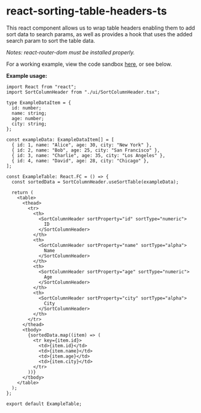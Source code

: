 # react-sorting-table-headers-ts
This react component allows us to wrap table headers enabling them to add sort data to search params, as well as provides a hook that uses the added search param to sort the table data.

*Notes: react-router-dom must be installed properly.*

For a working example, view the code sandbox [here](https://codesandbox.io/p/devbox/react-sorting-table-header-ts-4n99jl?file=%2Fsrc%2FApp.tsx%3A58%2C5), or see below.

**Example usage:**

```
import React from "react";
import SortColumnHeader from "./ui/SortColumnHeader.tsx";

type ExampleDataItem = {
  id: number;
  name: string;
  age: number;
  city: string;
};

const exampleData: ExampleDataItem[] = [
  { id: 1, name: "Alice", age: 30, city: "New York" },
  { id: 2, name: "Bob", age: 25, city: "San Francisco" },
  { id: 3, name: "Charlie", age: 35, city: "Los Angeles" },
  { id: 4, name: "David", age: 28, city: "Chicago" },
];

const ExampleTable: React.FC = () => {
  const sortedData = SortColumnHeader.useSortTable(exampleData);

  return (
    <table>
      <thead>
        <tr>
          <th>
            <SortColumnHeader sortProperty="id" sortType="numeric">
              ID
            </SortColumnHeader>
          </th>
          <th>
            <SortColumnHeader sortProperty="name" sortType="alpha">
              Name
            </SortColumnHeader>
          </th>
          <th>
            <SortColumnHeader sortProperty="age" sortType="numeric">
              Age
            </SortColumnHeader>
          </th>
          <th>
            <SortColumnHeader sortProperty="city" sortType="alpha">
              City
            </SortColumnHeader>
          </th>
        </tr>
      </thead>
      <tbody>
        {sortedData.map((item) => (
          <tr key={item.id}>
            <td>{item.id}</td>
            <td>{item.name}</td>
            <td>{item.age}</td>
            <td>{item.city}</td>
          </tr>
        ))}
      </tbody>
    </table>
  );
};

export default ExampleTable;
```
